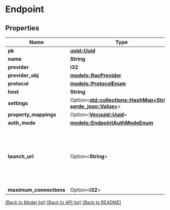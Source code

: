 # Endpoint

## Properties

Name | Type | Description | Notes
------------ | ------------- | ------------- | -------------
**pk** | [**uuid::Uuid**](uuid::Uuid.md) |  | [readonly]
**name** | **String** |  | 
**provider** | **i32** |  | 
**provider_obj** | [**models::RacProvider**](RACProvider.md) |  | [readonly]
**protocol** | [**models::ProtocolEnum**](ProtocolEnum.md) |  | 
**host** | **String** |  | 
**settings** | Option<[**std::collections::HashMap<String, serde_json::Value>**](serde_json::Value.md)> |  | [optional]
**property_mappings** | Option<[**Vec<uuid::Uuid>**](uuid::Uuid.md)> |  | [optional]
**auth_mode** | [**models::EndpointAuthModeEnum**](EndpointAuthModeEnum.md) |  | 
**launch_url** | Option<**String**> | Build actual launch URL (the provider itself does not have one, just individual endpoints) | [readonly]
**maximum_connections** | Option<**i32**> |  | [optional]

[[Back to Model list]](../README.md#documentation-for-models) [[Back to API list]](../README.md#documentation-for-api-endpoints) [[Back to README]](../README.md)


